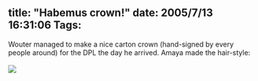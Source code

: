 title: "Habemus crown!"
date: 2005/7/13 16:31:06
Tags: 
---
Wouter managed to make a nice carton crown (hand-signed by every people
around) for the DPL the day he arrived. Amaya made the hair-style:<br/><br/><a href="http://xrl.us/gqtv" target="_blank"><img vspace="0" hspace="0" border="0" src="http://xrl.us/gqtt"/></a><br/><br/><br/><br/>

